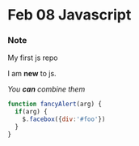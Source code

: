 # Feb 08 Javascript

### Note 

My first js repo

I am **new** to js. 

_You **can** combine them_


```javascript
function fancyAlert(arg) {
  if(arg) {
    $.facebox({div:'#foo'})
  }
}
```
